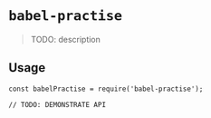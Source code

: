 # `babel-practise`

> TODO: description

## Usage

```
const babelPractise = require('babel-practise');

// TODO: DEMONSTRATE API
```
